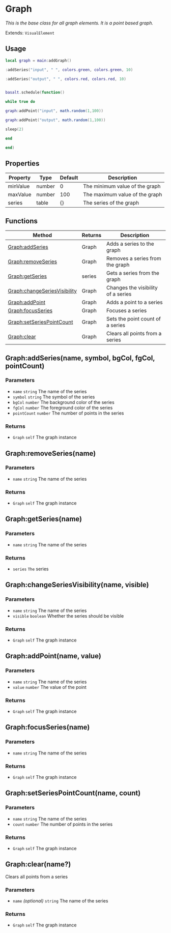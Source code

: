 # Graph
_This is the base class for all graph elements. It is a point based graph._

Extends: `VisualElement`

## Usage
```lua run
local graph = main:addGraph()
```

```lua run
:addSeries("input", " ", colors.green, colors.green, 10)
```

```lua run
:addSeries("output", " ", colors.red, colors.red, 10)
```

```lua run

```

```lua run
basalt.schedule(function()
```

```lua run
while true do
```

```lua run
graph:addPoint("input", math.random(1,100))
```

```lua run
graph:addPoint("output", math.random(1,100))
```

```lua run
sleep(2)
```

```lua run
end
```

```lua run
end)
```

## Properties

|Property|Type|Default|Description|
|---|---|---|---|
|minValue|number|0|The minimum value of the graph|
|maxValue|number|100|The maximum value of the graph|
|series|table|{}|The series of the graph|

## Functions

|Method|Returns|Description|
|---|---|---|
|[Graph:addSeries](#graph-addseries-name-symbol-bgcol-fgcol-pointcount)|Graph|Adds a series to the graph|
|[Graph:removeSeries](#graph-removeseries-name)|Graph|Removes a series from the graph|
|[Graph:getSeries](#graph-getseries-name)|series|Gets a series from the graph|
|[Graph:changeSeriesVisibility](#graph-changeseriesvisibility-name-visible)|Graph|Changes the visibility of a series|
|[Graph:addPoint](#graph-addpoint-name-value)|Graph|Adds a point to a series|
|[Graph:focusSeries](#graph-focusseries-name)|Graph|Focuses a series|
|[Graph:setSeriesPointCount](#graph-setseriespointcount-name-count)|Graph|Sets the point count of a series|
|[Graph:clear](#graph-clear-name)|Graph|Clears all points from a series|

## Graph:addSeries(name, symbol, bgCol, fgCol, pointCount)
### Parameters
* `name` `string` The name of the series
* `symbol` `string` The symbol of the series
* `bgCol` `number` The background color of the series
* `fgCol` `number` The foreground color of the series
* `pointCount` `number` The number of points in the series

### Returns
* `Graph` `self` The graph instance

## Graph:removeSeries(name)
### Parameters
* `name` `string` The name of the series

### Returns
* `Graph` `self` The graph instance

## Graph:getSeries(name)
### Parameters
* `name` `string` The name of the series

### Returns
* `series` `The` series

## Graph:changeSeriesVisibility(name, visible)
### Parameters
* `name` `string` The name of the series
* `visible` `boolean` Whether the series should be visible

### Returns
* `Graph` `self` The graph instance

## Graph:addPoint(name, value)
### Parameters
* `name` `string` The name of the series
* `value` `number` The value of the point

### Returns
* `Graph` `self` The graph instance

## Graph:focusSeries(name)
### Parameters
* `name` `string` The name of the series

### Returns
* `Graph` `self` The graph instance

## Graph:setSeriesPointCount(name, count)
### Parameters
* `name` `string` The name of the series
* `count` `number` The number of points in the series

### Returns
* `Graph` `self` The graph instance

## Graph:clear(name?)

Clears all points from a series

### Parameters
* `name` *(optional)* `string` The name of the series

### Returns
* `Graph` `self` The graph instance
